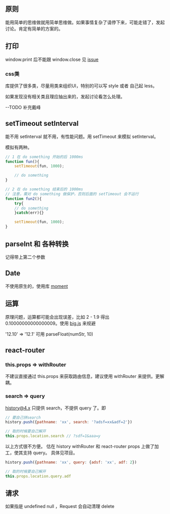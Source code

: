 
## 原则

能用简单的思维做就用简单思维做。如果事情复杂了请停下来，可能走错了，发起讨论。肯定有简单的方案的。

## 打印
 
window.print 后不能跟 window.close 见 [issue](https://github.com/gmfe/Think/issues/31)

### css类

库提供了很多类，尽量用类来组织UI，特别的可以写 style 或者 自己起 less。

如果发现没有相关类且理应抽出来的，发起讨论看怎么处理。

--TODO 补充戴峰

## setTimeout setInterval

能不用 setInterval 就不用，有性能问题。用 setTimeout 来模拟 setInterval。

模拟有两种。

```js
// 1 在 do something 开始的后 1000ms
function fun(){
    setTimeout(fun, 1000);

    // do something
}

// 2 在 do something 结束后的 1000ms
// 注意，需对 do something 做保护，否则后面的 setTimeout 会不运行
function fun2(){
    try{
    // do something
    }catch(err){}

    setTimeout(fun, 1000);
}
```

## parseInt 和 各种转换

记得带上第二个参数

## Date

不使用原生的，使用库 [moment](http://momentjs.com/)

## 运算

原理问题，运算都可能会出现误差，比如 2 - 1.9 得出 0.10000000000000009。使用 [big.js](http://mikemcl.github.io/big.js/) 来规避

'12.10' => '12.1' 可用 parseFloat(numStr, 10)

## react-router

### this.props => withRouter
不建议直接通过 this.props 来获取路由信息，建议使用 withRouter 来提供。更解耦。

### search => query

history@4.x 只提供 search，不提供 query 了。即

```js
// 要自己拼search
history.push({pathname: 'xx', search: '?adsf=xx&adf=2'})

// 取的时候要自己解开
this.props.location.search // ?sdf=1&aaa=y
```

以上方式很不方便。 估在 history withRouter 和 react-router props 上做了加工，使其支持 query。 具体见项目。

```js
history.push({pathname: 'xx', query: {adsf: 'xx', adf: 2})

// 取的时候要自己解开
this.props.location.query.adf
```

## 请求

如果指是 undefined null ，Request 会自动清理 delete